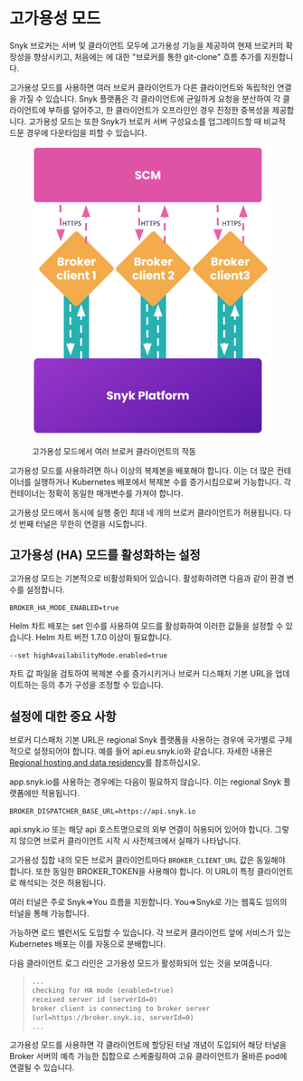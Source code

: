 # 고가용성 모드

Snyk 브로커는 서버 및 클라이언트 모두에 고가용성 기능을 제공하여 현재 브로커의 확장성을 향상시키고, 처음에는 에 대한 "브로커를 통한 git-clone" 흐름 추가를 지원합니다.

고가용성 모드를 사용하면 여러 브로커 클라이언트가 다른 클라이언트와 독립적인 연결을 가질 수 있습니다. Snyk 플랫폼은 각 클라이언트에 균일하게 요청을 분산하여 각 클라이언트에 부하를 덜어주고, 한 클라이언트가 오프라인인 경우 진정한 중복성을 제공합니다. 고가용성 모드는 또한 Snyk가 브로커 서버 구성요소를 업그레이드할 때 비교적 드문 경우에 다운타임을 피할 수 있습니다.

<figure><img src="../../.gitbook/assets/snyk-broker-ha-mode.png" alt="고가용성 모드에서 여러 브로커 클라이언트의 작동"><figcaption><p>고가용성 모드에서 여러 브로커 클라이언트의 작동</p></figcaption></figure>

고가용성 모드를 사용하려면 하나 이상의 복제본을 배포해야 합니다. 이는 더 많은 컨테이너를 실행하거나 Kubernetes 배포에서 복제본 수를 증가시킴으로써 가능합니다. 각 컨테이너는 정확히 동일한 매개변수를 가져야 합니다.

고가용성 모드에서 동시에 실행 중인 최대 네 개의 브로커 클라이언트가 허용됩니다. 다섯 번째 터널은 무한히 연결을 시도합니다.

## 고가용성 (HA) 모드를 활성화하는 설정

고가용성 모드는 기본적으로 비활성화되어 있습니다. 활성화하려면 다음과 같이 환경 변수를 설정합니다.

```
BROKER_HA_MODE_ENABLED=true
```

Helm 차트 배포는 set 인수를 사용하여 모드를 활성화하여 이러한 값들을 설정할 수 있습니다. Helm 차트 버전 1.7.0 이상이 필요합니다.

```
--set highAvailabilityMode.enabled=true
```

차트 값 파일을 검토하여 복제본 수를 증가시키거나 브로커 디스패처 기본 URL을 업데이트하는 등의 추가 구성을 조정할 수 있습니다.

## **설정에 대한 중요 사항**

브로커 디스패처 기본 URL은 regional Snyk 플랫폼을 사용하는 경우에 국가별로 구체적으로 설정되어야 합니다. 예를 들어 api.eu.snyk.io와 같습니다. 자세한 내용은 [Regional hosting and data residency](../../working-with-snyk/regional-hosting-and-data-residency.md)를 참조하십시오.

app.snyk.io를 사용하는 경우에는 다음이 필요하지 않습니다. 이는 regional Snyk 플랫폼에만 적용됩니다.

```
BROKER_DISPATCHER_BASE_URL=https://api.snyk.io
```

api.snyk.io 또는 해당 api 호스트명으로의 외부 연결이 허용되어 있어야 합니다. 그렇지 않으면 브로커 클라이언트 시작 시 사전체크에서 실패가 나타납니다.

고가용성 집합 내의 모든 브로커 클라이언트마다 `BROKER_CLIENT_URL` 값은 동일해야 합니다. 또한 동일한 BROKER\_TOKEN을 사용해야 합니다. 이 URL이 특정 클라이언트로 해석되는 것은 허용됩니다.

여러 터널은 주로 Snyk=>You 흐름을 지원합니다. You=>Snyk로 가는 웹훅도 임의의 터널을 통해 가능합니다.

가능하면 로드 밸런서도 도입할 수 있습니다. 각 브로커 클라이언트 앞에 서비스가 있는 Kubernetes 배포는 이를 자동으로 분배합니다.&#x20;

다음 클라이언트 로그 라인은 고가용성 모드가 활성화되어 있는 것을 보여줍니다.

> ```shell
> ...
> checking for HA mode (enabled=true)
> received server id (serverId=0)
> broker client is connecting to broker server (url=https://broker.snyk.io, serverId=0)
> ...
> ```

고가용성 모드를 사용하면 각 클라이언트에 할당된 터널 개념이 도입되어 해당 터널을 Broker 서버의 예측 가능한 집합으로 스케줄링하여 고유 클라이언트가 올바른 pod에 연결될 수 있습니다.
